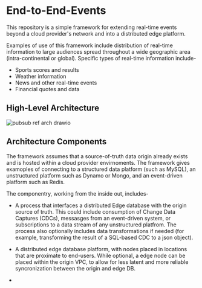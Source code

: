 # End-to-End-Events

This repository is a simple framework for extending real-time events beyond a cloud provider's network and into a distributed edge platform. 

Examples of use of this framework include distribution of real-time information to large audiences spread throughout a wide geographic area (intra-continental or global). Specific types of real-time information include-

* Sports scores and results
* Weather information
* News and other real-time events
* Financial quotes and data 

## High-Level Architecture 

![pubsub ref arch  drawio](https://github.com/user-attachments/assets/47052dde-78ee-4514-87ce-ef0ae3d3abe3)

## Architecture Components 

The framework assumes that a source-of-truth data origin already exists and is hosted within a cloud provider envirnoments. The framework gives examoples of connecting to a structured data platform (such as MySQL), an unstructured platform such as Dynamo or Mongo, and an event-driven platform such as Redis. 

The componentry, working from the inside out, includes-

* A process that interfaces a distributed Edge database with the origin source of truth. This could include consumption of Change Data Captures (CDCs), messasges from an event-driven system, or subscriptions to a data stream of any unstructured platfrom. The process also optionally includes data transformations if needed (for example, transforming the result of a SQL-based CDC to a json object).

* A distributed edge database platform, with nodes placed in locations that are proximate to end-users. While optional, a edge node can be placed within the origin VPC, to allow for less latent and more reliable syncronization between the origin and edge DB.

* 

